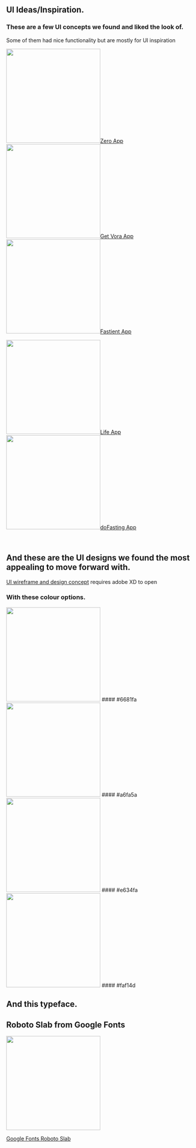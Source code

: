 ## UI Ideas/Inspiration.

### These are a few UI concepts we found and liked the look of.

Some of them had nice functionality but are mostly for UI inspiration

<img src="https://github.com/nick75mowbray/project1/blob/master/Assets/ZeroUI.png" height="250">[Zero App](https://www.zerofasting.com/)<img src="https://github.com/nick75mowbray/project1/blob/master/Assets/getVoraUI.png" height="250">[Get Vora App](https://getvora.com/)<img src="https://github.com/nick75mowbray/project1/blob/master/Assets/FastientUI.png" height="250">[Fastient App](https://fastient.com/)

<img src="https://github.com/nick75mowbray/project1/blob/master/Assets/LifeUI.png" height="250">[Life App](https://lifeapps.io/apps/life-fasting-tracker/)<img src="https://github.com/nick75mowbray/project1/blob/master/Assets/doFastingUI.png" height="250">[doFasting App](https://dofasting.com/)

<br>

## And these are the UI designs we found the most appealing to move forward with.

[UI wireframe and design concept](/Assets/fasting_tracker_UI_nick.xd)
requires adobe XD to open

### With these colour options.

<img src="https://github.com/nick75mowbray/project1/blob/master/Assets/6681fa.png" height="250">
#### #6681fa

<img src="https://github.com/nick75mowbray/project1/blob/master/Assets/a6fa5a.png" height="250">
#### #a6fa5a

<img src="https://github.com/nick75mowbray/project1/blob/master/Assets/e634fa.png" height="250">
#### #e634fa

<img src="https://github.com/nick75mowbray/project1/blob/master/Assets/faf14d.png" height="250">
#### #faf14d


## And this typeface.

## Roboto Slab from Google Fonts

<img src="https://github.com/nick75mowbray/project1/blob/master/Assets/RobotoSlab.png" height="250">

[Google Fonts Roboto Slab](https://fonts.google.com/specimen/Roboto+Slab?query=roboto)
